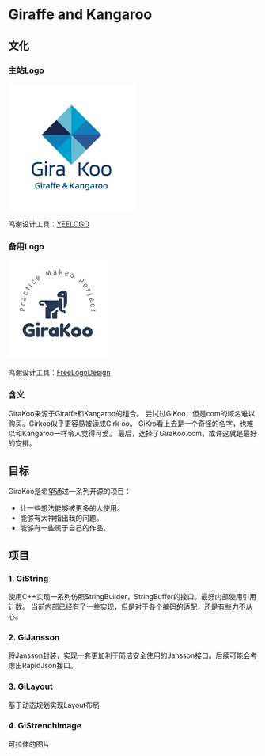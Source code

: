 # Giraffe and Kangaroo

## 文化

### 主站Logo

![logo](img\logo.png)

鸣谢设计工具：[YEELOGO](http://yeelogo.com/)

### 备用Logo

![logo1](img\logo1.png)

鸣谢设计工具：[FreeLogoDesign](http://www.freelogodesign.org/)

### 含义

GiraKoo来源于Giraffe和Kangaroo的组合。
尝试过GiKoo，但是com的域名难以购买。Girkoo似乎更容易被读成Girk oo。
GiKro看上去是一个奇怪的名字，也难以和Kangaroo一样令人觉得可爱。
最后，选择了GiraKoo.com，或许这就是最好的安排。

## 目标

GiraKoo是希望通过一系列开源的项目：

- 让一些想法能够被更多的人使用。
- 能够有大神指出我的问题。
- 能够有一些属于自己的作品。

## 项目

### 1. GiString

使用C++实现一系列仿照StringBuilder，StringBuffer的接口。最好内部使用引用计数。
当前内部已经有了一些实现，但是对于各个编码的适配，还是有些力不从心。

### 2. GiJansson

将Jansson封装，实现一套更加利于简洁安全使用的Jansson接口。后续可能会考虑出RapidJson接口。

### 3. GiLayout

基于动态规划实现Layout布局

### 4. GiStrenchImage

可拉伸的图片